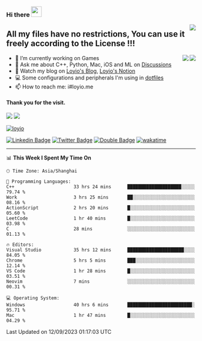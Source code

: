 <h3 align="left">Hi there <img src="https://media.giphy.com/media/hvRJCLFzcasrR4ia7z/giphy.gif" width="28"></h3>
<a align="right" href="https://github.com/loyio/loyio/blob/master/STAR/README.md"><img align="right" src="https://img.shields.io/badge/LOYIO-STAR-green" /></a>

## All my files have no restrictions, You can use it freely according to the License !!!

<a href="https://github.com/loyio#gh-light-mode-only">
     <img align="right"  src="https://loy-readme.vercel.app/api/top-langs/?username=loyio&langs_count=6&hide=css,html,jupyter%20notebook" />
</a>

<a href="https://github.com/loyio#gh-dark-mode-only">
  <img align="right"  src="https://loy-readme.vercel.app/api/top-langs/?username=loyio&langs_count=6&theme=slateorange&hide=css,html,jupyter%20notebook" />
</a>



- 🔭 I’m currently working on Games
- 💬 Ask me about C++, Python, Mac, iOS and ML on [Discussions](https://github.com/loyio/blog/discussions)
- 📔 Watch my blog on [Loyio's Blog](https://loyio.me), [Loyio's Notion](https://loyio.notion.site/loyio/Loyio-s-Dashboard-2f56bd29222a445ea9d9e8802a1ac83b)
- 💻 Some configurations and peripherals I'm using in [dotfiles](https://github.com/loyio/dotfiles)
- 📫 How to reach me: i#loyio.me


#### Thank you for the visit.
<img src="http://profile-counter.glitch.me/loyio/count.svg" />

<img src="https://loy-readme.vercel.app/api?username=loyio&show_icons=true&hide=stars&include_all_commits=true&hide_title=true&theme=slateorange" />

     

[![loyio](https://github-profile-trophy.vercel.app/?username=loyio&theme=onedark&column=4)](https://github.com/loyio)

[![Linkedin Badge](https://img.shields.io/badge/-@loyio-0077b5?style=flat-square&logo=Linkedin&logoColor=white&labelColor=0077b5&link=https://www.linkedin.com/in/loyio-hex-363172158/)](https://www.linkedin.com/in/loyio-hex-363172158/)
[![Twitter Badge](https://img.shields.io/badge/-@loyiome-000000?style=flat-square&labelColor=000000&logo=x&logoColor=white&link=https://twitter.com/loyiome)](https://twitter.com/loyiome)
[![Double Badge](https://img.shields.io/badge/@loyio-007722?style=flat&logo=Douban&logoColor=white)](https://www.douban.com/people/susmote)
[![wakatime](https://wakatime.com/badge/user/c0ddc104-5a20-41d1-ab9a-c4d9ea20a4d9.svg)](https://wakatime.com/@c0ddc104-5a20-41d1-ab9a-c4d9ea20a4d9)

-------
<!--START_SECTION:waka-->
📊 **This Week I Spent My Time On** 

```text
🕑︎ Time Zone: Asia/Shanghai

💬 Programming Languages: 
C++                      33 hrs 24 mins      ████████████████████░░░░░   79.74 % 
Work                     3 hrs 25 mins       ██░░░░░░░░░░░░░░░░░░░░░░░   08.16 % 
ActionScript             2 hrs 20 mins       █░░░░░░░░░░░░░░░░░░░░░░░░   05.60 % 
LeetCode                 1 hr 40 mins        █░░░░░░░░░░░░░░░░░░░░░░░░   03.98 % 
C                        28 mins             ░░░░░░░░░░░░░░░░░░░░░░░░░   01.13 % 

🔥 Editors: 
Visual Studio            35 hrs 12 mins      █████████████████████░░░░   84.05 % 
Chrome                   5 hrs 5 mins        ███░░░░░░░░░░░░░░░░░░░░░░   12.14 % 
VS Code                  1 hr 28 mins        █░░░░░░░░░░░░░░░░░░░░░░░░   03.51 % 
Neovim                   7 mins              ░░░░░░░░░░░░░░░░░░░░░░░░░   00.31 % 

💻 Operating System: 
Windows                  40 hrs 6 mins       ████████████████████████░   95.71 % 
Mac                      1 hr 47 mins        █░░░░░░░░░░░░░░░░░░░░░░░░   04.29 % 
```


 Last Updated on 12/09/2023 01:17:03 UTC
<!--END_SECTION:waka-->
